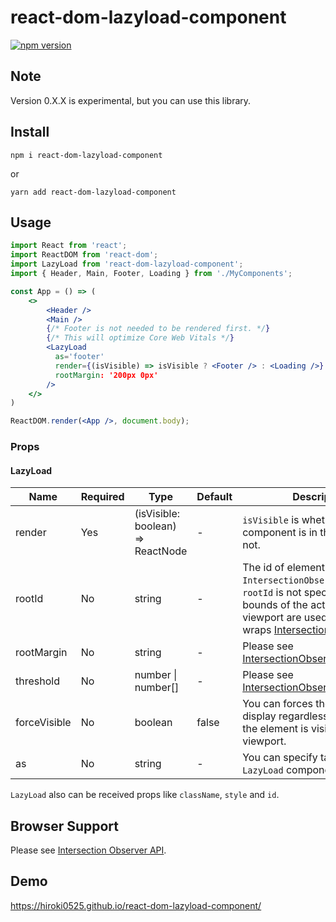 # react-dom-lazyload-component

[![npm version](https://badge.fury.io/js/react-dom-lazyload-component.svg)](https://badge.fury.io/js/react-dom-lazyload-component)

## Note

Version 0.X.X is experimental, but you can use this library.

## Install

```
npm i react-dom-lazyload-component
```

or

```
yarn add react-dom-lazyload-component
```

## Usage

```jsx
import React from 'react';
import ReactDOM from 'react-dom';
import LazyLoad from 'react-dom-lazyload-component';
import { Header, Main, Footer, Loading } from './MyComponents';

const App = () => (
    <>
        <Header />
        <Main />
        {/* Footer is not needed to be rendered first. */}
        {/* This will optimize Core Web Vitals */}
        <LazyLoad
          as='footer'
          render={(isVisible) => isVisible ? <Footer /> : <Loading />}
          rootMargin: '200px 0px'
        />
    </>
)

ReactDOM.render(<App />, document.body);
```

### Props

#### LazyLoad

| Name           | Required | Type                              | Default | Description                                                                                                                                                                                                                                                                          |
|----------------|----------|-----------------------------------|---------|--------------------------------------------------------------------------------------------------------------------------------------------------------------------------------------------------------------------------------------------------------------------------------------|
| render         | Yes      | (isVisible: boolean) => ReactNode | -       | `isVisible` is whether the component is in the viewport or not.                                                                                                                                                                                                                      |
| rootId | No       | string                            | -       | The id of element which is `IntersectionObserver`'s target. If `rootId` is not specified, then the bounds of the actual document viewport are used. This prop wraps [IntersectionObserver.root](https://developer.mozilla.org/en-US/docs/Web/API/IntersectionObserver/root). |
| rootMargin     | No       | string                            | -       | Please see [IntersectionObserver.rootMargin](https://developer.mozilla.org/en-US/docs/Web/API/IntersectionObserver/rootMargin).                                                                                                                                                      |
| threshold      | No       | number &#124; number[]            | -       | Please see [IntersectionObserver.thresholds](https://developer.mozilla.org/en-US/docs/Web/API/IntersectionObserver/thresholds).                                                                                                                                                      |
| forceVisible   | No       | boolean                           | false   | You can forces the component to display regardless of whether the element is visible in the viewport.                                                                                                                                                                                |
| as             | No       | string                            | -       | You can specify tag name to `LazyLoad` component.                                                                                                                                                                                                                                    |

`LazyLoad` also can be received props like `className`, `style` and `id`.

## Browser Support

Please see [Intersection Observer API](https://developer.mozilla.org/en-US/docs/Web/API/Intersection_Observer_API#browser_compatibility).

## Demo
https://hiroki0525.github.io/react-dom-lazyload-component/